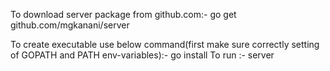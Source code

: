 To download server package from github.com:-
	go get github.com/mgkanani/server

To create executable use below command(first make sure correctly setting of GOPATH and PATH env-variables):-
	go install
To run :-
	server
